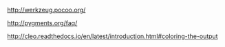 http://werkzeug.pocoo.org/

http://pygments.org/faq/

http://cleo.readthedocs.io/en/latest/introduction.html#coloring-the-output
